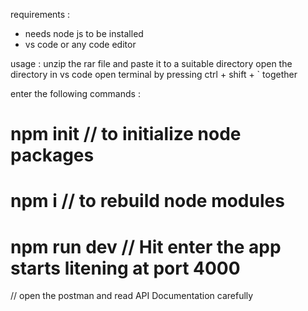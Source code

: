 requirements :

* needs node js to be installed
* vs code or any code editor

usage : 
unzip the rar file and paste it to a suitable directory 
open the directory in vs code
open terminal by pressing  ctrl + shift + `  together

enter the following commands :

# npm init        // to initialize node packages
# npm i           // to rebuild node modules
# npm run dev     // Hit enter the app starts litening at port 4000 

// open the postman and read API Documentation carefully
